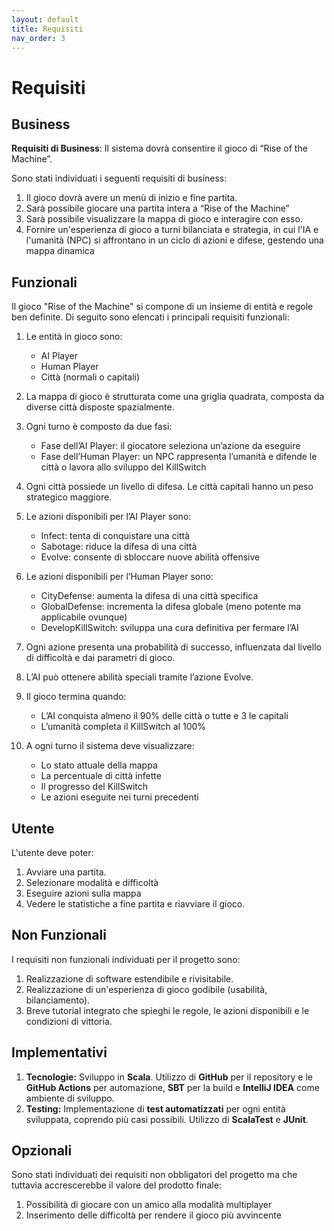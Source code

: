```yaml
---
layout: default
title: Requisiti
nav_order: 3
---
```

# **Requisiti**

## **Business**
**Requisiti di Business**: Il sistema dovrà consentire il gioco di “Rise of the Machine”.

Sono stati individuati i seguenti requisiti di business: 
1) Il gioco dovrà avere un menù di inizio e fine partita.
2) Sarà possibile giocare una partita intera a “Rise of the Machine”
3) Sarà possibile visualizzare la mappa di gioco e interagire con esso.
4) Fornire un'esperienza di gioco a turni bilanciata e strategia, in cui l'IA e l'umanità (NPC) si affrontano 
in un ciclo di azioni e difese, gestendo una mappa dinamica

## **Funzionali**

Il gioco "Rise of the Machine" si compone di un insieme di entità e regole ben definite. Di seguito sono elencati i principali requisiti funzionali:

1) Le entità in gioco sono:
   - AI Player
   - Human Player
   - Città (normali o capitali)

2)  La mappa di gioco è strutturata come una griglia quadrata, composta da diverse città disposte spazialmente.

3) Ogni turno è composto da due fasi:
   - Fase dell’AI Player: il giocatore seleziona un’azione da eseguire
   - Fase dell’Human Player: un NPC rappresenta l’umanità e difende le città o lavora allo sviluppo del KillSwitch

4) Ogni città possiede un livello di difesa. Le città capitali hanno un peso strategico maggiore.

5) Le azioni disponibili per l’AI Player sono:
   - Infect: tenta di conquistare una città
   - Sabotage: riduce la difesa di una città
   - Evolve: consente di sbloccare nuove abilità offensive

6) Le azioni disponibili per l’Human Player sono:
   - CityDefense: aumenta la difesa di una città specifica
   - GlobalDefense: incrementa la difesa globale (meno potente ma applicabile ovunque)
   - DevelopKillSwitch: sviluppa una cura definitiva per fermare l’AI

7) Ogni azione presenta una probabilità di successo, influenzata dal livello di difficoltà e dai parametri di gioco.

8) L’AI può ottenere abilità speciali tramite l’azione Evolve.

9) Il gioco termina quando:
   - L’AI conquista almeno il 90% delle città o tutte e 3 le capitali
   - L’umanità completa il KillSwitch al 100%

10) A ogni turno il sistema deve visualizzare:
    - Lo stato attuale della mappa
    - La percentuale di città infette
    - Il progresso del KillSwitch
    - Le azioni eseguite nei turni precedenti

## **Utente**

L'utente deve poter:
1) Avviare una partita.
2) Selezionare modalità e difficoltà
3) Eseguire azioni sulla mappa
4) Vedere le statistiche a fine partita e riavviare il gioco.

## **Non Funzionali**

I requisiti non funzionali individuati per il progetto sono:
1) Realizzazione di software estendibile e rivisitabile. 
2) Realizzazione di un'esperienza di gioco godibile (usabilità, bilanciamento). 
3) Breve tutorial integrato che spieghi le regole, le azioni disponibili e le condizioni di vittoria.

## **Implementativi**

1) **Tecnologie:** Sviluppo in **Scala**. Utilizzo di **GitHub** per il repository e le **GitHub Actions** per 
automazione, **SBT** per la build e **IntelliJ IDEA** come ambiente di sviluppo.
2) **Testing:** Implementazione di **test automatizzati** per ogni entità sviluppata, coprendo più casi possibili. 
Utilizzo di **ScalaTest** e **JUnit**.

## **Opzionali**

Sono stati individuati dei requisiti non obbligatori del progetto ma che tuttavia accrescerebbe il valore del prodotto finale:
1) Possibilità di giocare con un amico alla modalità multiplayer 
2) Inserimento delle difficoltà per rendere il gioco più avvincente
